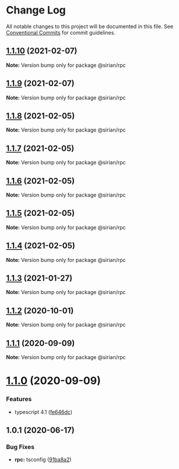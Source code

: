 # Change Log

All notable changes to this project will be documented in this file.
See [Conventional Commits](https://conventionalcommits.org) for commit guidelines.

## [1.1.10](https://github.com/sirian/js/compare/@sirian/rpc@1.1.9...@sirian/rpc@1.1.10) (2021-02-07)

**Note:** Version bump only for package @sirian/rpc





## [1.1.9](https://github.com/sirian/js/compare/@sirian/rpc@1.1.8...@sirian/rpc@1.1.9) (2021-02-07)

**Note:** Version bump only for package @sirian/rpc





## [1.1.8](https://github.com/sirian/js/compare/@sirian/rpc@1.1.7...@sirian/rpc@1.1.8) (2021-02-05)

**Note:** Version bump only for package @sirian/rpc





## [1.1.7](https://github.com/sirian/js/compare/@sirian/rpc@1.1.6...@sirian/rpc@1.1.7) (2021-02-05)

**Note:** Version bump only for package @sirian/rpc





## [1.1.6](https://github.com/sirian/js/compare/@sirian/rpc@1.1.5...@sirian/rpc@1.1.6) (2021-02-05)

**Note:** Version bump only for package @sirian/rpc





## [1.1.5](https://github.com/sirian/js/compare/@sirian/rpc@1.1.4...@sirian/rpc@1.1.5) (2021-02-05)

**Note:** Version bump only for package @sirian/rpc





## [1.1.4](https://github.com/sirian/js/compare/@sirian/rpc@1.1.3...@sirian/rpc@1.1.4) (2021-02-05)

**Note:** Version bump only for package @sirian/rpc





## [1.1.3](https://github.com/sirian/js/compare/@sirian/rpc@1.1.2...@sirian/rpc@1.1.3) (2021-01-27)

**Note:** Version bump only for package @sirian/rpc





## [1.1.2](https://github.com/sirian/js/compare/@sirian/rpc@1.1.1...@sirian/rpc@1.1.2) (2020-10-01)

**Note:** Version bump only for package @sirian/rpc





## [1.1.1](https://github.com/sirian/js/compare/@sirian/rpc@1.1.0...@sirian/rpc@1.1.1) (2020-09-09)

**Note:** Version bump only for package @sirian/rpc





# [1.1.0](https://github.com/sirian/js/compare/@sirian/rpc@1.0.1...@sirian/rpc@1.1.0) (2020-09-09)


### Features

* typescript 4.1 ([fe646dc](https://github.com/sirian/js/commit/fe646dc3ebae780fb3ccf130a756683759e5eca4))





## 1.0.1 (2020-06-17)


### Bug Fixes

* **rpc:** tsconfig ([91ba8a2](https://github.com/sirian/js/commit/91ba8a26cf27fc03f7e12270f268565c926959b8))
